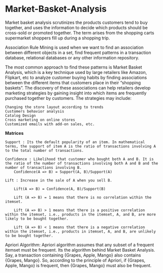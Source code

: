 # Market-Basket-Analysis
Market basket analysis scrutinizes the products customers tend to buy together, and uses the information to decide which products should be cross-sold or promoted together. The term arises from the shopping carts supermarket shoppers fill up during a shopping trip.

Association Rule Mining is used when we want to find an association between different objects in a set, find frequent patterns in a transaction database, relational databases or any other information repository.

The most common approach to find these patterns is Market Basket Analysis, which is a key technique used by large retailers like Amazon, Flipkart, etc to analyze customer buying habits by finding associations between the different items that customers place in their “shopping baskets”. The discovery of these associations can help retailers develop marketing strategies by gaining insight into which items are frequently purchased together by customers. The strategies may include:

    Changing the store layout according to trends
    Customers behavior analysis
    Catalog Design
    Cross marketing on online stores
    Customized emails with add-on sales, etc.

**Matrices**

    Support : Its the default popularity of an item. In mathematical terms, the support of item A is the ratio of transactions involving A to the total number of transactions.

    Confidence : Likelihood that customer who bought both A and B. It is the ratio of the number of transactions involving both A and B and the number of transactions involving B.
        Confidence(A => B) = Support(A, B)/Support(A)

    Lift : Increase in the sale of A when you sell B.

        Lift(A => B) = Confidence(A, B)/Support(B)

        Lift (A => B) = 1 means that there is no correlation within the itemset.

        Lift (A => B) > 1 means that there is a positive correlation within the itemset, i.e., products in the itemset, A, and B, are more likely to be bought together.

        Lift (A => B) < 1 means that there is a negative correlation within the itemset, i.e., products in itemset, A, and B, are unlikely to be bought together.

Apriori Algorithm: Apriori algorithm assumes that any subset of a frequent itemset must be frequent. Its the algorithm behind Market Basket Analysis. Say, a transaction containing {Grapes, Apple, Mango} also contains {Grapes, Mango}. So, according to the principle of Apriori, if {Grapes, Apple, Mango} is frequent, then {Grapes, Mango} must also be frequent.
